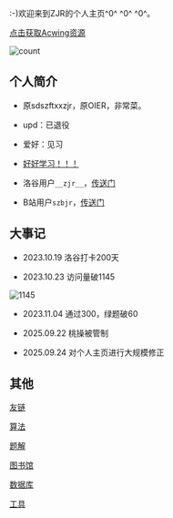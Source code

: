 :-)欢迎来到ZJR的个人主页^0^ ^0^ ^0^。

[点击获取Acwing资源](https://zjr9898.github.io/acwing.md)

![count](https://s01.flagcounter.com/count2/vnI1/bg_FFFFFF/txt_000000/border_CCCCCC/columns_2/maxflags_100/viewers_0/labels_0/pageviews_1/flags_0/percent_0)

## 个人简介

- 原sdszftxxzjr，原OIER，非常菜。

- upd：已退役
  
- 爱好：见习

- [好好学习！！！](https://www.bilibili.com/video/BV1iKhYzjEi8)
  
- 洛谷用户`__zjr__`，[传送门](https://www.luogu.com.cn/user/771893)

- B站用户`szbjr`，[传送门](https://space.bilibili.com/3546754607745681)

## 大事记

- 2023.10.19 洛谷打卡200天

- 2023.10.23 访问量破1145

![1145](https://cdn.luogu.com.cn/upload/image_hosting/2wgx43ub.png?x-oss-process=image/resize,m_lfit,h_170,w_225)

- 2023.11.04 通过300，绿题破60

- 2025.09.22 桃操被管制

- 2025.09.24 对个人主页进行大规模修正

## 其他

[友链](https://zjr9898.github.io/Friends)

[算法](https://zjr9898.github.io/Algorithms)

[题解](https://zjr9898.github.io/Solution)

[图书馆](https://zjr9898.github.io/Books)

[数据库](https://zjr9898.github.io/Data)

[工具](https://zjr9898.github.io/Tools)
